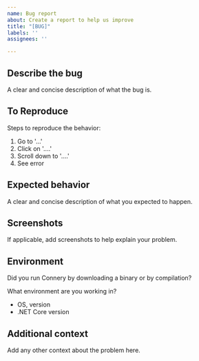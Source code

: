 ```yaml
---
name: Bug report
about: Create a report to help us improve
title: "[BUG]"
labels: ''
assignees: ''

---
```


## Describe the bug

A clear and concise description of what the bug is.

## To Reproduce

Steps to reproduce the behavior:

1. Go to '...'
2. Click on '....'
3. Scroll down to '....'
4. See error

## Expected behavior

A clear and concise description of what you expected to happen.

## Screenshots

If applicable, add screenshots to help explain your problem.

## Environment

Did you run Connery by downloading a binary or by compilation?

What environment are you working in?

- OS, version
- .NET Core version

## Additional context

Add any other context about the problem here.
